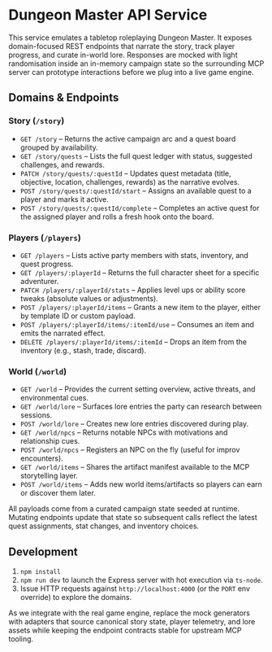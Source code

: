 # Dungeon Master API Service

This service emulates a tabletop roleplaying Dungeon Master. It exposes domain-focused REST endpoints that narrate the story, track player progress, and curate in-world lore. Responses are mocked with light randomisation inside an in-memory campaign state so the surrounding MCP server can prototype interactions before we plug into a live game engine.

## Domains & Endpoints
### Story (`/story`)
- `GET /story` – Returns the active campaign arc and a quest board grouped by availability.
- `GET /story/quests` – Lists the full quest ledger with status, suggested challenges, and rewards.
- `PATCH /story/quests/:questId` – Updates quest metadata (title, objective, location, challenges, rewards) as the narrative evolves.
- `POST /story/quests/:questId/start` – Assigns an available quest to a player and marks it active.
- `POST /story/quests/:questId/complete` – Completes an active quest for the assigned player and rolls a fresh hook onto the board.

### Players (`/players`)
- `GET /players` – Lists active party members with stats, inventory, and quest progress.
- `GET /players/:playerId` – Returns the full character sheet for a specific adventurer.
- `PATCH /players/:playerId/stats` – Applies level ups or ability score tweaks (absolute values or adjustments).
- `POST /players/:playerId/items` – Grants a new item to the player, either by template ID or custom payload.
- `POST /players/:playerId/items/:itemId/use` – Consumes an item and emits the narrated effect.
- `DELETE /players/:playerId/items/:itemId` – Drops an item from the inventory (e.g., stash, trade, discard).

### World (`/world`)
- `GET /world` – Provides the current setting overview, active threats, and environmental cues.
- `GET /world/lore` – Surfaces lore entries the party can research between sessions.
- `POST /world/lore` – Creates new lore entries discovered during play.
- `GET /world/npcs` – Returns notable NPCs with motivations and relationship cues.
- `POST /world/npcs` – Registers an NPC on the fly (useful for improv encounters).
- `GET /world/items` – Shares the artifact manifest available to the MCP storytelling layer.
- `POST /world/items` – Adds new world items/artifacts so players can earn or discover them later.

All payloads come from a curated campaign state seeded at runtime. Mutating endpoints update that state so subsequent calls reflect the latest quest assignments, stat changes, and inventory choices.

## Development
1. `npm install`
2. `npm run dev` to launch the Express server with hot execution via `ts-node`.
3. Issue HTTP requests against `http://localhost:4000` (or the `PORT` env override) to explore the domains.

As we integrate with the real game engine, replace the mock generators with adapters that source canonical story state, player telemetry, and lore assets while keeping the endpoint contracts stable for upstream MCP tooling.
